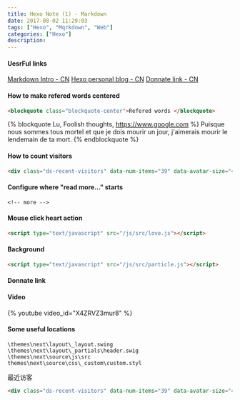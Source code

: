 ```yaml
---
title: Hexo Note (1) - Markdown
date: 2017-08-02 11:29:03
tags: ["Hexo", "Mqrkdown", "Web"]
categories: ["Hexo"]
description:
---
```

#### UesrFul links

[Markdown Intro - CN](http://www.jianshu.com/p/q81RER)
[Hexo personal blog - CN](http://www.jianshu.com/p/c23902f93558)
[Donnate link - CN](https://icehe.me/web/donate/)
#### How to make refered words centered
``` html
<blockquote class="blockquote-center">Refered words </blockquote>
```
{% blockquote Lu, Foolish thoughts, https://www.google.com %}
Puisque nous sommes tous mortel et que je dois mourir un jour, j'aimerais mourir le lendemain de ta mort.
{% endblockquote %}
#### How to count visitors
``` html
<div class="ds-recent-visitors" data-num-items="39" data-avatar-size="40" id="ds-recent-visitors"></div>
```
<!-- more -->
#### Configure where "read more..." starts
` <!-- more --> `
#### Mouse click heart action
``` html
<script type="text/javascript" src="/js/src/love.js"></script>
```
#### Background
``` html
<script type="text/javascript" src="/js/src/particle.js"></script>
```
#### Donnate link
#### Video
{% youtube video_id="X4ZRVZ3mur8" %}
#### Some useful locations
 `\themes\next\layout\_layout.swing`<br>
 `\themes\next\layout\_partials\header.swig`<br>
 `\themes\next\source\js\src`<br>
`themes\next\source\css\_custom\custom.styl`<br>


最近访客
``` html
<div class="ds-recent-visitors" data-num-items="39" data-avatar-size="40" id="ds-recent-visitors"></div>
```
